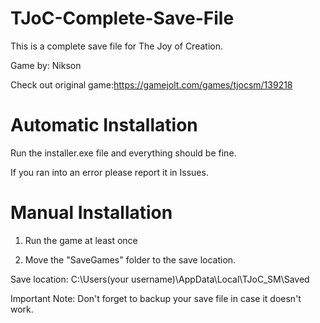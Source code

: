 # TJoC-Complete-Save-File

This is a complete save file for The Joy of Creation.

Game by: Nikson

Check out original game:https://gamejolt.com/games/tjocsm/139218

# Automatic Installation
Run the installer.exe file and everything should be fine.

If you ran into an error please report it in Issues.

# Manual Installation
1) Run the game at least once

2) Move the "SaveGames" folder to the save location.

Save location: C:\Users\(your username)\AppData\Local\TJoC_SM\Saved

Important Note: Don't forget to backup your save file in case it doesn't work.
